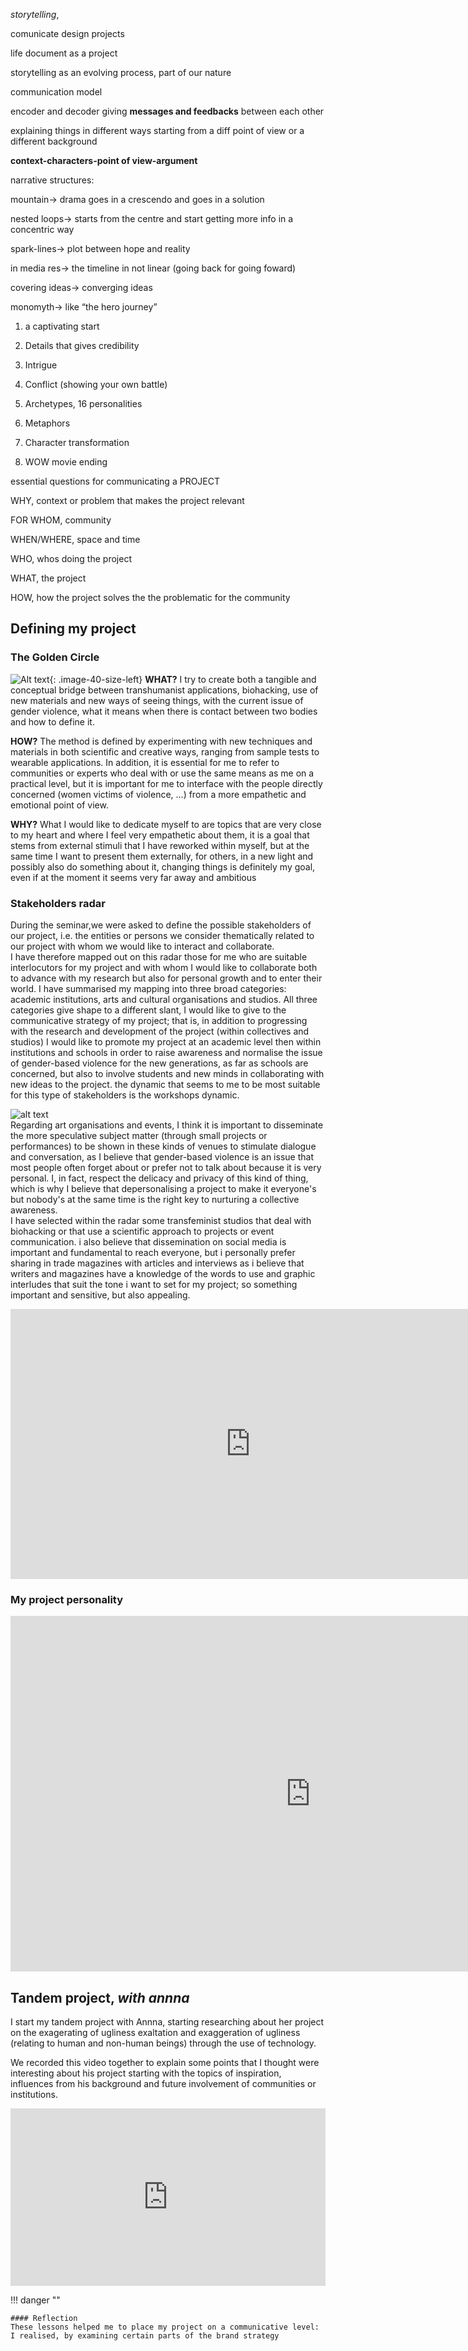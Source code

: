 *storytelling*, 

comunicate design projects

life document as a project

storytelling as an evolving process, part of our nature

communication model

encoder and decoder giving **messages and feedbacks** between each other

explaining things in different ways starting from a diff point of view or a different background

**context-characters-point of view-argument**

narrative structures:

mountain→ drama goes in a crescendo and goes in a solution

nested loops→ starts from  the centre and start getting more info in a concentric way

spark-lines→ plot between hope and reality

in media res→ the timeline in not linear (going back for going foward)

covering ideas→ converging ideas

monomyth→ like “the hero journey”

1. a captivating start

1. Details that gives credibility
2. Intrigue
3. Conflict (showing your own battle)
4. Archetypes, 16 personalities
5. Metaphors
6. Character transformation
7. WOW movie ending

essential questions for communicating a PROJECT

WHY, context or problem that makes the project relevant

FOR WHOM, community

WHEN/WHERE, space and time

WHO, whos doing the project

WHAT, the project

HOW, how the project solves the the problematic for the community


## Defining my project

### The Golden Circle

![Alt text](<../images/Risorsa 1GDLCIRC.png>){: .image-40-size-left}
**WHAT?**
I try to create both a tangible and conceptual bridge between transhumanist applications, biohacking, use of new materials and new ways of seeing things, with the current issue of gender violence, what it means when there is contact between two bodies and how to define it.

**HOW?**
The method is defined by experimenting with new techniques and materials in both scientific and creative ways, ranging from sample tests to wearable applications. In addition, it is essential for me to refer to communities or experts who deal with or use the same means as me on a practical level, but it is important for me to interface with the people directly concerned (women victims of violence, ...) from a more empathetic and emotional point of view.

**WHY?**
What I would like to dedicate myself to are topics that are very close to my heart and where I feel very empathetic about them, it is a goal that stems from external stimuli that I have reworked within myself, but at the same time I want to present them externally, for others, in a new light and possibly also do something about it, changing things is definitely my goal, even if at the moment it seems very far away and ambitious

### Stakeholders radar

During the seminar,we were asked to define the possible stakeholders of our project, i.e. the entities or persons we consider thematically related to our project with whom we would like to interact and collaborate. 
<br>
I have therefore mapped out on this radar those for me who are suitable interlocutors for my project and with whom I would like to collaborate both to advance with my research but also for personal growth and to enter their world.
I have summarised my mapping into three broad categories: academic institutions, arts and cultural organisations and studios.
All three categories give shape to a different slant, I would like to give to the communicative strategy of my project; that is, in addition to progressing with the research and development of the project (within collectives and studios) I would like to promote my project at an academic level then within institutions and schools in order to raise awareness and normalise the issue of gender-based violence for the new generations, as far as schools are concerned, but also to involve students and new minds in collaborating with new ideas to the project. the dynamic that seems to me to be most suitable for this type of stakeholders is the workshops dynamic.

![alt text](<../images/communicating_ideas/Risorsa 5stakehold.png>)
<br>
Regarding art organisations and events, I think it is important to disseminate the more speculative subject matter (through small projects or performances) to be shown in these kinds of venues to stimulate dialogue and conversation, as I believe that gender-based violence is an issue that most people often forget about or prefer not to talk about because it is very personal. I, in fact, respect the delicacy and privacy of this kind of thing, which is why I believe that depersonalising a project to make it everyone's but nobody's at the same time is the right key to nurturing a collective awareness.
<br>
I have selected within the radar some transfeminist studios that deal with biohacking or that use a scientific approach to projects or event communication. i also believe that dissemination on social media is important and fundamental to reach everyone, but i personally prefer sharing in trade magazines with articles and interviews as i believe that writers and magazines have a knowledge of the words to use and graphic interludes that suit the tone i want to set for my project; so something important and sensitive, but also appealing.


<iframe width="768" height="432" src="https://miro.com/app/live-embed/uXjVN59zC4M=/?moveToViewport=6773,-4435,3014,10716&embedId=921166687720" frameborder="0" scrolling="no" allow="fullscreen; clipboard-read; clipboard-write" allowfullscreen></iframe>

### My project personality


<iframe src="https://docs.google.com/presentation/d/e/2PACX-1vTygalWlJuiP3a9-nJdxYGpGpXvKtjLBB480Axf_vIbrTodxynYOyEG5iJPBECRXk2UtoSyHquf2Tec/embed?start=false&loop=false&delayms=3000" frameborder="0" width="960" height="569" allowfullscreen="true" mozallowfullscreen="true" webkitallowfullscreen="true"></iframe>

## Tandem project, *with annna*

I start my tandem project with Annna, starting researching about her project on the exagerating of ugliness exaltation and exaggeration of ugliness (relating to human and non-human beings) through the use of technology.

We recorded this video together to explain some points that I thought were interesting about his project starting with the topics of inspiration, influences from his background and future involvement of communities or institutions.

<div style="padding:56.25% 0 0 0;position:relative;"><iframe src="https://player.vimeo.com/video/907527861?badge=0&amp;autopause=0&amp;player_id=0&amp;app_id=58479" frameborder="0" allow="autoplay; fullscreen; picture-in-picture" style="position:absolute;top:0;left:0;width:100%;height:100%;" title="5question_annna"></iframe></div><script src="https://player.vimeo.com/api/player.js"></script>

!!! danger ""

    #### Reflection
    These lessons helped me to place my project on a communicative level: I realised, by examining certain parts of the brand strategy 

